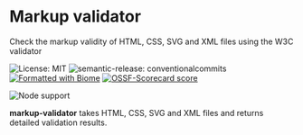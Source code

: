 # Markup validator

Check the markup validity of HTML, CSS, SVG and XML files using the W3C validator

![License: MIT](https://img.shields.io/github/license/webdevbynight/markup-validator)
![semantic-release: conventionalcommits](https://img.shields.io/badge/semantic--release-conventionalcommits-fe5196?logo=semantic-release)
[![Formatted with Biome](https://img.shields.io/badge/Formatted_with-Biome-60a5fa?style=flat&logo=biome)](https://biomejs.dev/)
[![OSSF-Scorecard score](https://img.shields.io/ossf-scorecard/github.com/webdevbynight/markup-validator?label=openssf%20scorecard)](https://securityscorecards.dev/viewer/?uri=github.com/webdevbynight/markup-validator)
<!--![NPM version](https://img.shields.io/npm/v/markup-validator)-->
![Node support](https://img.shields.io/node/v/markup-validator)

**markup-validator** takes HTML, CSS, SVG and XML files and returns detailed validation results.
